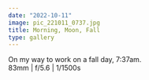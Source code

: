 ```yaml
---
date: "2022-10-11"
image: pic_221011_0737.jpg
title: Morning, Moon, Fall
type: gallery
---
```


On my way to work on a fall day, 7:37am.  
83mm | f/5.6 | 1/1500s